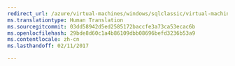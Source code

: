 ```yaml
---
redirect_url: /azure/virtual-machines/windows/sqlclassic/virtual-machines-windows-classic-sql-connect
ms.translationtype: Human Translation
ms.sourcegitcommit: 03dd58942d5ed2585172baccfe3a73ca53ecac6b
ms.openlocfilehash: 29bde8d60c1a4b86109dbb08696befd3236b53a9
ms.contentlocale: zh-cn
ms.lasthandoff: 02/11/2017

---
```

